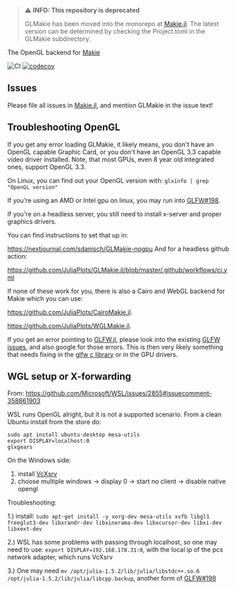 > ⚠️ **INFO: This repository is deprecated**
> 
> GLMakie has been moved into the monorepo at [Makie.jl](https://github.com/JuliaPlots/Makie.jl).
> The latest version can be determined by checking the Project.toml in the GLMakie subdirectory.


The OpenGL backend for [Makie](https://github.com/JuliaPlots/Makie.jl)

![CI](https://github.com/JuliaPlots/GLMakie.jl/workflows/CI/badge.svg)
[![codecov](https://codecov.io/gh/JuliaPlots/GLMakie.jl/branch/master/graph/badge.svg)](https://codecov.io/gh/JuliaPlots/GLMakie.jl)

## Issues
Please file all issues in [Makie.jl](https://github.com/JuliaPlots/Makie.jl/issues/new), and mention GLMakie in the issue text!


## Troubleshooting OpenGL

If you get any error loading GLMakie, it likely means, you don't have an OpenGL capable Graphic Card, or you don't have an OpenGL 3.3 capable video driver installed.
Note, that most GPUs, even 8 year old integrated ones, support OpenGL 3.3.

On Linux, you can find out your OpenGL version with:
`glxinfo | grep "OpenGL version"`

If you're using an AMD or Intel gpu on linux, you may run into [GLFW#198](https://github.com/JuliaGL/GLFW.jl/issues/198).

If you're on a headless server, you still need to install x-server and
proper graphics drivers.

You can find instructions to set that up in:

https://nextjournal.com/sdanisch/GLMakie-nogpu
And for a headless github action:

https://github.com/JuliaPlots/GLMakie.jl/blob/master/.github/workflows/ci.yml

If none of these work for you, there is also a Cairo and WebGL backend
for Makie which you can use:

https://github.com/JuliaPlots/CairoMakie.jl.

https://github.com/JuliaPlots/WGLMakie.jl.

If you get an error pointing to [GLFW.jl](https://github.com/JuliaGL/GLFW.jl), please look into the existing [GLFW issues](https://github.com/JuliaGL/GLFW.jl/issues), and also google for those errors. This is then very likely something that needs fixing in the  [glfw c library](https://github.com/glfw/glfw) or in the GPU drivers.


## WGL setup or X-forwarding

From: https://github.com/Microsoft/WSL/issues/2855#issuecomment-358861903

WSL runs OpenGL alright, but it is not a supported scenario.
From a clean Ubuntu install from the store do:

```
sudo apt install ubuntu-desktop mesa-utils
export DISPLAY=localhost:0
glxgears
```

On the Windows side:

1) install [VcXsrv](https://sourceforge.net/projects/vcxsrv/)
2) choose multiple windows -> display 0 -> start no client -> disable native opengl

Troubleshooting:

1.)  install: `sudo apt-get install -y xorg-dev mesa-utils xvfb libgl1 freeglut3-dev libxrandr-dev libxinerama-dev libxcursor-dev libxi-dev libxext-dev`

2.) WSL has some problems with passing through localhost, so one may need to use: `export DISPLAY=192.168.178.31:0`, with the local ip of the pcs network adapter, which runs VcXsrv

3.) One may need `mv /opt/julia-1.5.2/lib/julia/libstdc++.so.6 /opt/julia-1.5.2/lib/julia/libcpp.backup`, another form of [GLFW#198](https://github.com/JuliaGL/GLFW.jl/issues/198)
